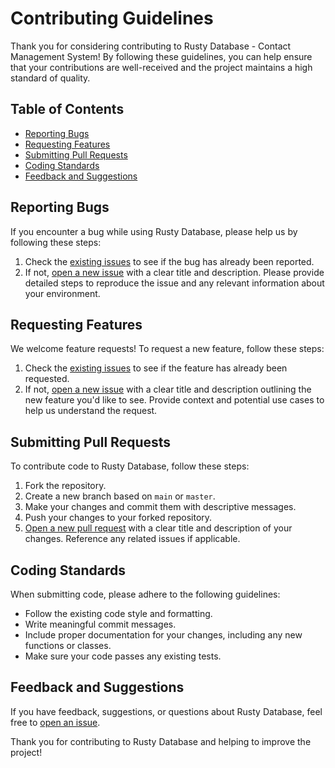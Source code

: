 # Contributing Guidelines

Thank you for considering contributing to Rusty Database - Contact Management System! By following these guidelines, you can help ensure that your contributions are well-received and the project maintains a high standard of quality.

## Table of Contents

- [Reporting Bugs](#reporting-bugs)
- [Requesting Features](#requesting-features)
- [Submitting Pull Requests](#submitting-pull-requests)
- [Coding Standards](#coding-standards)
- [Feedback and Suggestions](#feedback-and-suggestions)

## Reporting Bugs

If you encounter a bug while using Rusty Database, please help us by following these steps:

1. Check the [existing issues](https://github.com/yoRustic/RustyDatabase/issues) to see if the bug has already been reported.
2. If not, [open a new issue](https://github.com/yoRustic/RustyDatabase/issues/new) with a clear title and description. Please provide detailed steps to reproduce the issue and any relevant information about your environment.

## Requesting Features

We welcome feature requests! To request a new feature, follow these steps:

1. Check the [existing issues](https://github.com/yoRustic/RustyDatabase/issues) to see if the feature has already been requested.
2. If not, [open a new issue](https://github.com/yoRustic/RustyDatabase/issues/new) with a clear title and description outlining the new feature you'd like to see. Provide context and potential use cases to help us understand the request.

## Submitting Pull Requests

To contribute code to Rusty Database, follow these steps:

1. Fork the repository.
2. Create a new branch based on `main` or `master`.
3. Make your changes and commit them with descriptive messages.
4. Push your changes to your forked repository.
5. [Open a new pull request](https://github.com/yoRustic/RustyDatabase/compare) with a clear title and description of your changes. Reference any related issues if applicable.

## Coding Standards

When submitting code, please adhere to the following guidelines:

- Follow the existing code style and formatting.
- Write meaningful commit messages.
- Include proper documentation for your changes, including any new functions or classes.
- Make sure your code passes any existing tests.

## Feedback and Suggestions

If you have feedback, suggestions, or questions about Rusty Database, feel free to [open an issue](https://github.com/yoRustic/RustyDatabase/issues/new).

Thank you for contributing to Rusty Database and helping to improve the project!